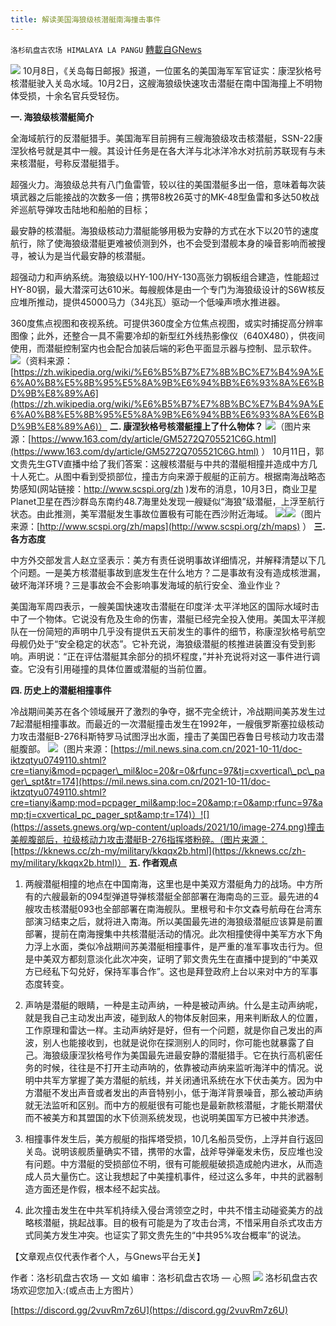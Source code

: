 ```yaml
---
title: 解读美国海狼级核潜艇南海撞击事件
---
```

`洛杉矶盘古农场 HIMALAYA LA PANGU` [轉載自GNews](https://gnews.org/zh-hans/1595893/)

![](https://assets.gnews.org/wp-content/uploads/2021/10/233-1.png)
10月8日，《关岛每日邮报》报道，一位匿名的美国海军军官证实：康涅狄格号核潜艇驶入关岛水域。10月2日，这艘海狼级快速攻击潜艇在南中国海撞上不明物体受损，十余名官兵受轻伤。

**一. 海狼级核潜艇简介**

全海域航行的反潜艇猎手。美国海军目前拥有三艘海狼级攻击核潜艇，SSN-22康涅狄格号就是其中一艘。其设计任务是在各大洋与北冰洋冷水对抗前苏联现有与未来核潜艇，号称反潜艇猎手。

超强火力。海狼级总共有八门鱼雷管，较以往的美国潜艇多出一倍，意味着每次装填武器之后能接战的次数多一倍；携带8枚26英寸的MK-48型鱼雷和多达50枚战斧巡航导弹攻击陆地和船舶的目标；

最安静的核潜艇。海狼级核动力潜艇能够用极为安静的方式在水下以20节的速度航行，除了使海狼级潜艇更难被侦测到外，也不会受到潜舰本身的噪音影响而被搜寻，被认为是当代最安静的核潜艇。

超强动力和声纳系统。海狼级以HY-100/HY-130高张力钢板组合建造，性能超过HY-80钢，最大潜深可达610米。每艘舰体是由一个专门为海狼级设计的S6W核反应堆所推动，提供45000马力（34兆瓦）驱动一个低噪声喷水推进器。

360度焦点视图和夜视系统。可提供360度全方位焦点视图，或实时捕捉高分辨率图像；此外，还整合一具不需要冷却的新型红外线热影像仪（640X480），供夜间使用，而潜艇控制室内也会配合加装后端的彩色平面显示器与控制、显示软件。
![](https://assets.gnews.org/wp-content/uploads/2021/10/image-269.png)（资料来源：[https://zh.wikipedia.org/wiki/%E6%B5%B7%E7%8B%BC%E7%B4%9A%E6%A0%B8%E5%8B%95%E5%8A%9B%E6%94%BB%E6%93%8A%E6%BD%9B%E8%89%A6](https://zh.wikipedia.org/wiki/%E6%B5%B7%E7%8B%BC%E7%B4%9A%E6%A0%B8%E5%8B%95%E5%8A%9B%E6%94%BB%E6%93%8A%E6%BD%9B%E8%89%A6)）
**二. 康涅狄格号核潜艇撞上了什么物体？**
![](https://assets.gnews.org/wp-content/uploads/2021/10/image-270.png)（图片来源：[https://www.163.com/dy/article/GM5272Q705521C6G.html](https://www.163.com/dy/article/GM5272Q705521C6G.html) ）
10月11日，郭文贵先生GTV直播中给了我们答案：这艘核潜艇与中共的潜艇相撞并造成中方几十人死亡。从图中看到受损部位，撞击方向来源于舰艇的正前方。根据南海战略态势感知(网站链接：http://www.scspi.org/zh )发布的消息，10月3日，商业卫星Planet卫星在西沙群岛东南约48.7海里处发现一艘疑似“海狼”级潜艇，上浮至航行状态。由此推测，美军潜艇发生事故位置极有可能在西沙附近海域。
![](https://assets.gnews.org/wp-content/uploads/2021/10/image-271.png)![](https://assets.gnews.org/wp-content/uploads/2021/10/image-272.png)（图片来源：[http://www.scspi.org/zh/maps](http://www.scspi.org/zh/maps) ）
**三. 各方态度**

中方外交部发言人赵立坚表示：美方有责任说明事故详细情况，并解释清楚以下几个问题。一是美方核潜艇事故到底发生在什么地方？二是事故有没有造成核泄漏，破坏海洋环境？三是事故会不会影响事发海域的航行安全、渔业作业？

美国海军周四表示，一艘美国快速攻击潜艇在印度洋·太平洋地区的国际水域时击中了一个物体。它说没有危及生命的伤害，潜艇已经完全投入使用。美国太平洋舰队在一份简短的声明中几乎没有提供五天前发生的事件的细节，称康涅狄格号航空母舰仍处于“安全稳定的状态”。它补充说，海狼级潜艇的核推进装置没有受到影响。声明说：“正在评估潜艇其余部分的损坏程度，”并补充说将对这一事件进行调查。它没有引用碰撞的具体位置或潜艇的当前位置。

**四. 历史上的潜艇相撞事件**

冷战期间美苏在各个领域展开了激烈的争夺，据不完全统计，冷战期间美苏发生过7起潜艇相撞事故。而最近的一次潜艇撞击发生在1992年，一艘俄罗斯塞拉级核动力攻击潜艇B-276科斯特罗马试图浮出水面，撞击了美国巴吞鲁日号核动力攻击潜艇腹部。
![](https://assets.gnews.org/wp-content/uploads/2021/10/image-273.png)（图片来源：[https://mil.news.sina.com.cn/2021-10-11/doc-iktzqtyu0749110.shtml?cre=tianyi&mod=pcpager\_mil&loc=20&r=0&rfunc=97&tj=cxvertical\_pc\_pager\_spt&tr=174](https://mil.news.sina.com.cn/2021-10-11/doc-iktzqtyu0749110.shtml?cre=tianyi&amp;mod=pcpager_mil&amp;loc=20&amp;r=0&amp;rfunc=97&amp;tj=cxvertical_pc_pager_spt&amp;tr=174)）![](https://assets.gnews.org/wp-content/uploads/2021/10/image-274.png)撞击美舰腹部后，拉级核动力攻击潜艇B-276指挥塔粉碎。（图片来源：[https://kknews.cc/zh-my/military/kkqqx2b.html](https://kknews.cc/zh-my/military/kkqqx2b.html)）
**五. 作者观点**

1. 两艘潜艇相撞的地点在中国南海，这里也是中美双方潜艇角力的战场。中方所有的六艘最新的094型弹道导弹核潜艇全部部署在海南岛的三亚。最先进的4艘攻击核潜艇093也全部部署在南海舰队。里根号和卡尔文森号航母在台湾东部演习结束之后，就将进入南海。所以美国最先进的海狼级潜艇应该算是前置部署，提前在南海搜集中共核潜艇活动的情况。此次相撞使得中美军方水下角力浮上水面，类似冷战期间苏美潜艇相撞事件，是严重的准军事攻击行为。但是中美双方都刻意淡化此次冲突，证明了郭文贵先生在直播中提到的“中美双方已经私下勾兑好，保持军事合作”。这也是拜登政府上台以来对中方的军事态度转变。

2. 声呐是潜艇的眼睛，一种是主动声纳，一种是被动声纳。什么是主动声纳呢，就是我自己主动发出声波，碰到敌人的物体反射回来，用来判断敌人的位置，工作原理和雷达一样。主动声纳好是好，但有一个问题，就是你自己发出的声波，别人也能接收到，也就是说你在探测别人的同时，你可能也就暴露了自己。海狼级康涅狄格号作为美国最先进最安静的潜艇猎手。它在执行高机密任务的时候，往往是不打开主动声呐的，依靠被动声纳来监听海洋中的情况。说明中共军方掌握了美方潜艇的航线，并关闭通讯系统在水下伏击美方。因为中方潜艇不发出声音或者发出的声音特别小，低于海洋背景噪音，那么被动声纳就无法监听和区别。而中方的舰艇很有可能也是最新款核潜艇，才能长期潜伏而不被美方和其盟国的水下侦测系统发现，也说明美国军方已被中共渗透。

3. 相撞事件发生后，美方舰艇的指挥塔受损，10几名船员受伤，上浮并自行返回关岛。说明该舰质量确实不错，携带的水雷，战斧导弹毫发未伤，反应堆也没有问题。中方潜艇的受损部位不明，很有可能舰艇破损造成舱内进水，从而造成人员大量伤亡。这让我想起了中美撞机事件，经过这么多年，中共的武器制造方面还是作假，根本经不起实战。

4. 此次撞击发生在中共军机持续入侵台湾领空之时，中共不惜主动碰瓷美方的战略核潜艇，挑起战事。目的极有可能是为了攻击台湾，不惜采用自杀式攻击方式同美方发生冲突。也证实了郭文贵先生的“中共95%攻台概率”的说法。

【文章观点仅代表作者个人，与Gnews平台无关】

作者：洛杉矶盘古农场 — 文如
编审：洛杉矶盘古农场 — 心照
![](https://assets.gnews.org/wp-content/uploads/2021/03/WhatsApp-Image-2021-06-26-at-22.05.30.jpeg)
洛杉矶盘古农场欢迎您加入:(或点击上方图片）

[https://discord.gg/2vuvRm7z6U](https://discord.gg/2vuvRm7z6U)
